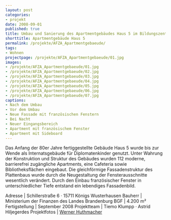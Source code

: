 ```yaml
---
layout: post
categories:
- projekt
date: 2008-09-01
published: true
title: Umbau und Sanierung des Apartmentgebäudes Haus 5 im Bildungszentrum der Finanzverwaltung des Landes Brandenburg
shorttitle: Apartmentgebäude Haus 5
permalink: /projekte/AFZA_Apartmentgebaeude/
tags: 
- Wohnen
projectpage: /projekte/AFZA_Apartmentgebaeude/01.jpg
images:
- /projekte/AFZA_Apartmentgebaeude/01.jpg
- /projekte/AFZA_Apartmentgebaeude/02.jpg
- /projekte/AFZA_Apartmentgebaeude/03.jpg
- /projekte/AFZA_Apartmentgebaeude/04.jpg
- /projekte/AFZA_Apartmentgebaeude/05.jpg
- /projekte/AFZA_Apartmentgebaeude/06.jpg
- /projekte/AFZA_Apartmentgebaeude/07.jpg
captions:
- Nach dem Umbau
- Vor dem Umbau
- Neue Fassade mit französischen Fenstern
- Bei Nacht
- Neuer Eingangsbereich
- Apartment mit französischem Fenster
- Apartment mit Sideboard
---
```

Das Anfang der 80er Jahre fertiggestellte Gebäude Haus 5 wurde bis zur Wende als Internatsgebäude für Diplomatenkinder genutzt. Unter Wahrung der Konstruktion und Struktur des Gebäudes wurden 112 moderne, barrierefrei zugängliche Apartments, eine Cafeteria sowie Bibliotheksflächen eingebaut. Die gleichförmige Fassadenstruktur des Plattenbaus wurde durch die Neugestaltung der Fensterausschnitte wesentlich verändert. Durch den Einbau französischer Fenster in unterschiedlicher Tiefe entstand ein lebendiges Fassadenbild.

Adresse			|	Schillerstraße 6 · 15711 Königs Wusterhausen 
Bauherr			|	Ministerium der Finanzen des Landes Brandenburg 
BGF				|	4.200 m² 
Fertigstellung	|	September 2008 
Projektteam		|	Tiemo Klumpp · Astrid Hiljegerdes 
Projektfotos	|	[Werner Huthmacher](http://www.werner-huthmacher.de/)